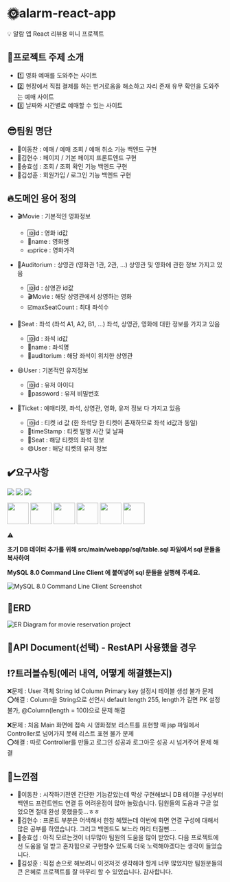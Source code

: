# :sun_with_face:alarm-react-app
:bulb: 알람 앱 React 리뷰용 미니 프로젝트

## :movie_camera:프로젝트 주제 소개
- :one: 영화 예매를 도와주는 사이트
- :two: 현장에서 직접 결제를 하는 번거로움을 해소하고 자리 존재 유무 확인을 도와주는 예매 사이트
- :three: 날짜와 시간별로 예매할 수 있는 사이트

## :sunglasses:팀원 명단
- :man:이동찬 : 예매 / 예매 조회 / 예매 취소 기능 백엔드 구현
- :man:김현수 : 페이지 / 기본 페이지 프론트엔드 구현
- :man:송효섭 : 조회 / 조회 확인 기능 백엔드 구현
- :man:김성훈 : 회원가입 / 로그인 기능 백엔드 구현

## :fire:도메인 용어 정의
- :clapper:Movie : 기본적인 영화정보
  - :id:id : 영화 id값
  - :name_badge:name : 영화명
  - :dollar:price : 영화가격

- :cinema:Auditorium : 상영관 (영화관 1관, 2관, ...) 상영관 및 영화에 관한 정보 가지고 있음
  - :id:id : 상영관 id값
  - :clapper:Movie : 해당 상영관에서 상영하는 영화
  - :ballot_box_with_check:maxSeatCount : 최대 좌석수

- :seat:Seat : 좌석 (좌석 A1, A2, B1, ...) 좌석, 상영관, 영화에 대한 정보를 가지고 있음
  - :id:id : 좌석 id값
  - :name_badge:name : 좌석명
  - :cinema:auditorium : 해당 좌석이 위치한 상영관

- :smile:User : 기본적인 유저정보
  - :id:id : 유저 아이디
  - :no_entry_sign:password : 유저 비밀번호

- :ticket:Ticket : 예매티켓, 좌석, 상영관, 영화, 유저 정보 다 가지고 있음
  - :id:id : 티켓 id 값 (한 좌석당 한 티켓이 존재하므로 좌석 id값과 동일)
  - :date:timeStamp : 티켓 발행 시간 및 날짜
  - :seat:Seat : 해당 티켓의 좌석 정보
  - :smile:User : 해당 티켓의 유저 정보

## :heavy_check_mark:요구사항
<p>
<img src="https://img.shields.io/badge/Spring-6DB33F?style=for-the-badge&logo=spring&logoColor=white"/>
<img src="https://img.shields.io/badge/MySQL-005C84?style=for-the-badge&logo=mysql&logoColor=white"/>
<img src="https://img.shields.io/badge/Zoom-2D8CFF?style=for-the-badge&logo=zoom&logoColor=white"/>
</p>
<p>
<img src="https://cdn.jsdelivr.net/gh/devicons/devicon/icons/java/java-original-wordmark.svg" width="50" height="50"/>
<img src="https://cdn.jsdelivr.net/gh/devicons/devicon/icons/html5/html5-original.svg" width="50" height="50" />
<img src="https://cdn.jsdelivr.net/gh/devicons/devicon/icons/css3/css3-original.svg" width="50" height="50" />
<img src="https://cdn.jsdelivr.net/gh/devicons/devicon/icons/apache/apache-original-wordmark.svg" width="50" height="50" />
<img src="https://cdn.jsdelivr.net/gh/devicons/devicon/icons/tomcat/tomcat-original.svg" width="50" height="50" />
<img src="https://cdn.jsdelivr.net/gh/devicons/devicon/icons/github/github-original.svg" width="50" height="50" />
</p>

:warning: 

**초기 DB 데이터 추가를 위해 src/main/webapp/sql/table.sql 파일에서 sql 문들을 복사하여**

**MySQL 8.0 Command Line Client 에 붙여넣어 sql 문들을 실행해 주세요.**

![MySQL 8.0 Command Line Client Screenshot](/images/movie-sql1.png "MySQL Screenshot")

## :pencil:ERD
![ER Diagram for movie reservation project](/images/movie-erd1.png "ER Diagram")

## :book:API Document(선택) - RestAPI 사용했을 경우

## :interrobang:트러블슈팅(에러 내역, 어떻게 해결했는지)
:x:문제 : User 객체 String Id Column Primary key 설정시 테이블 생성 불가 문제<br>
:o:해결 : Column을 String으로 선언시 default length 255, length가 길면 PK 설정 불가, @Column(length = 100)으로 문제 해결

:x:문제 : 처음 Main 화면에 접속 시 영화정보 리스트를 표현할 때 jsp 파일에서 Controller로 넘어가지 못해 리스트 표현 불가 문제<br>
:o:해결 : 따로 Controller를 만들고 로그인 성공과 로그아웃 성공 시 넘겨주어 문제 해결


## :rainbow:느낀점
- :man:이동찬 : 시작하기전엔 간단한 기능같았는데 막상 구현해보니 DB 테이블 구성부터 백엔드 프런트엔드 연결 등 어려운점이 많아 놀랐습니다. 팀원들의 도움과 구글 없었으면 절대 완성 못했을듯...ㅎㅎ
- :man:김현수 : 프론트 부분은 어색해서 한참 헤맸는데 이번에 화면 연결 구성에 대해서 많은 공부를 하였습니다. 그리고 백엔드도 보느라 머리 터질뻔....
- :man:송효섭 : 아직 모르는것이 너무많아 팀원의 도움을 많이 받았다. 다음 프로젝트에선 도움을 덜 받고 혼자힘으로 구현할수 있도록 더욱 노력해야겠다는 생각이 들었습니다.
- :man:김성훈 : 직접 손으로 해보려니 이것저것 생각해야 할게 너무 많았지만 팀원분들의 큰 은혜로 프로젝트를 잘 마무리 할 수 있었습니다. 감사합니다.
